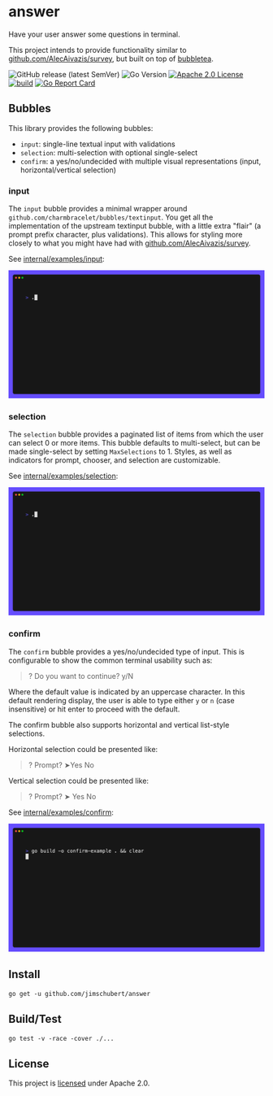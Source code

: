 # answer

Have your user answer some questions in terminal.

This project intends to provide functionality similar to [github.com/AlecAivazis/survey](https://github.com/AlecAivazis/survey), but built on top of [bubbletea](https://github.com/charmbracelet/bubbletea).

![GitHub release (latest SemVer)](https://img.shields.io/github/v/release/jimschubert/answer?color=blue&sort=semver)
![Go Version](https://img.shields.io/github/go-mod/go-version/jimschubert/answer)
[![Apache 2.0 License](https://img.shields.io/badge/License-Apache%202.0-blue)](./LICENSE)  
[![build](https://github.com/jimschubert/answer/actions/workflows/build.yml/badge.svg)](https://github.com/jimschubert/answer/actions/workflows/build.yml)
[![Go Report Card](https://goreportcard.com/badge/github.com/jimschubert/answer)](https://goreportcard.com/report/github.com/jimschubert/answer)

## Bubbles

This library provides the following bubbles:

* `input`: single-line textual input with validations
* `selection`: multi-selection with optional single-select
* `confirm`: a yes/no/undecided with multiple visual representations (input, horizontal/vertical selection)

### input

The `input` bubble provides a minimal wrapper around `github.com/charmbracelet/bubbles/textinput`. You get all the implementation
of the upstream textinput bubble, with a little extra "flair" (a prompt prefix character, plus validations). This allows for styling
more closely to what you might have had with [github.com/AlecAivazis/survey](https://github.com/AlecAivazis/survey).

See [internal/examples/input](internal/examples/input):

![](internal/examples/input/input.gif)

### selection

The `selection` bubble provides a paginated list of items from which the user can select 0 or more items. This bubble defaults
to multi-select, but can be made single-select by setting `MaxSelections` to 1. Styles, as well as indicators for prompt,
chooser, and selection are customizable.

See [internal/examples/selection](internal/examples/selection):

![](internal/examples/selection/selection.gif)

### confirm

The `confirm` bubble provides a yes/no/undecided type of input. This is configurable to show the common terminal usability such as:

> ? Do you want to continue? y/N

Where the default value is indicated by an uppercase character. In this default rendering display, the user is able to 
type either `y` or `n` (case insensitive) or hit enter to proceed with the default.

The confirm bubble also supports horizontal and vertical list-style selections.

Horizontal selection could be presented like:

> ? Prompt? ➤Yes  No

Vertical selection could be presented like:

> ? Prompt?
> ➤ Yes
>   No

See [internal/examples/confirm](internal/examples/confirm):

![](internal/examples/confirm/confirm.gif)

## Install

```
go get -u github.com/jimschubert/answer
```

## Build/Test

```shell
go test -v -race -cover ./...
```

## License

This project is [licensed](./LICENSE) under Apache 2.0.
